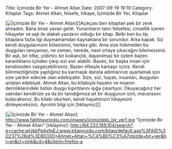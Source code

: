 Title: İçimizde Bir Yer - Ahmet Altan
Date: 2007-09-19 19:19
Category: Kitaplar
Tags: Ahmet Altan, felsefe, hikaye, İçimizde Bir Yer, Kitaplar

[![İçimizde Bir Yer - Ahmet Altan][]][]Açıkçası ben kitaptan pek bir
zevk almadım. Bana biraz yavan geldi. Yunanlıların tanrı felsefesi,
cinsellik içeren hikayeler ve aşk ile alakalı yazıların olduğu bir
kitap. Belki ben bu tip kitaplara fazla ilgi duymamamdan kaynaklana bir
sorundur. Arka kapak: Siz kendi duygularınızın kölesisiniz, herkes gibi.
Ama size hükmeden bu duyguları tanıyamaz, ne zaman, nerede, nasıl ortaya
çıkacağını bilemezsiniz. Bir aşk, bir öfke, çıldırtıcı bir kıskançlık,
dayanılmaz bir özlem bazen karanlıkların içinden çıkıp sizi esir
alabilir. Bazen, bir başka insan için kendinizden vazgeçebilirsiniz.
Bazen öfkeyle kamaşır içiniz. Kendi bilinmezliğinizle yaptığınız bu
karmaşık dansta adımlarınızı ayarlamak için size yardım edecek olan
edebiyattır. Size, sizi, hayatı, insanları, duyguları anlatan edebiyat.
Ahmet Altan, bu kitabıyla hayatın ve insanın derinliklerindeki bütün
duygu kıpırtılarını ışığa çıkartıyor. Okuyacağınız her satırdan
kendinize ya da bir tanıdığımıza ait bir duygunun izini, macerasını
bulacaksınız. Bu kitabı okurken, kendi hayatımızın hikayesini
dinleyeceksiniz. Ayrıntılı bilgi için [tıklayınız][]

  [İçimizde Bir Yer - Ahmet Altan]: http://www.fatihhayrioglu.com/images/icimizdeki_bir_yer1.kucukresim.jpg
  [![İçimizde Bir Yer - Ahmet Altan][]]: http://www.fatihhayrioglu.com/images/icimizdeki_bir_yer1.jpg
    "İçimizde Bir Yer - Ahmet Altan"
  [tıklayınız]: http://64.233.169.104/search?q=cache:wUkbPq4xfpEJ:www.kitapyurdu.com/kitap/default.asp%3FAID%3D237%26id%3D80330+Ahmet+Altan+%C4%B0%C3%A7imizde+bir+yer&hl=en&ct=clnk&cd=4&client=firefox-a
